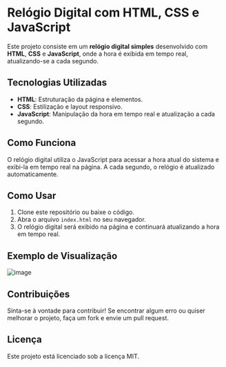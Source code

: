 # Relógio Digital com HTML, CSS e JavaScript

Este projeto consiste em um **relógio digital simples** desenvolvido com **HTML**, **CSS** e **JavaScript**, onde a hora é exibida em tempo real, atualizando-se a cada segundo.

## Tecnologias Utilizadas

- **HTML**: Estruturação da página e elementos.
- **CSS**: Estilização e layout responsivo.
- **JavaScript**: Manipulação da hora em tempo real e atualização a cada segundo.

## Como Funciona

O relógio digital utiliza o JavaScript para acessar a hora atual do sistema e exibi-la em tempo real na página. A cada segundo, o relógio é atualizado automaticamente.

## Como Usar

1. Clone este repositório ou baixe o código.
2. Abra o arquivo `index.html` no seu navegador.
3. O relógio digital será exibido na página e continuará atualizando a hora em tempo real.

## Exemplo de Visualização

![image](https://github.com/user-attachments/assets/9287aa85-0553-4c77-a230-76e18b0392bd)

## Contribuições

Sinta-se à vontade para contribuir! Se encontrar algum erro ou quiser melhorar o projeto, faça um fork e envie um pull request.

## Licença

Este projeto está licenciado sob a licença MIT.

